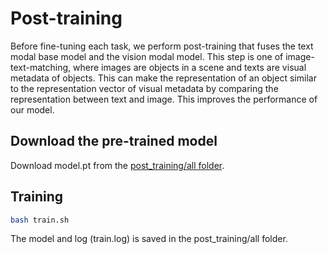 # Post-training

Before fine-tuning each task, we perform post-training that fuses the text modal base model and the vision modal model. This step is one of image-text-matching, where images are objects in a scene and texts are visual metadata of objects. This can make the representation of an object similar to the representation vector of visual metadata by comparing the representation between text and image. This improves the performance of our model.

## Download the pre-trained model 
Download model.pt from the [post_training/all folder](https://github.com/rungjoo/dstc10/tree/master/ITM/post_training/all).

## Training
```bash
bash train.sh
```
The model and log (train.log) is saved in the post_training/all folder.